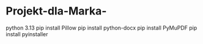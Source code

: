 # Projekt-dla-Marka-
python 3.13
pip install Pillow
pip install python-docx
pip install PyMuPDF
pip install pyinstaller




